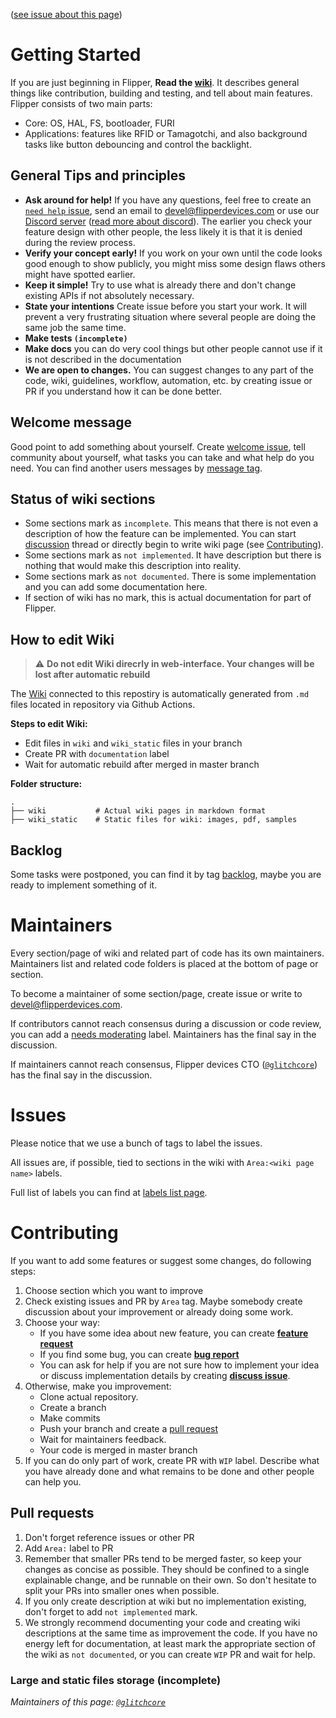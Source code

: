 ([see issue about this page](https://github.com/Flipper-Zero/flipperzero-firmware-community/labels/Area%3AContributing))

# Getting Started

If you are just beginning in Flipper, **Read the [wiki](https://github.com/Flipper-Zero/flipperzero-firmware-community/wiki)**. It describes general things like contribution, building and testing, and tell about main features. Flipper consists of two main parts:

* Core: OS, HAL, FS, bootloader, FURI
* Applications: features like RFID or Tamagotchi, and also background tasks like button debouncing and control the backlight.

## General Tips and principles

* **Ask around for help!** If you have any questions, feel free to create an [`need help` issue](https://github.com/Flipper-Zero/flipperzero-firmware-community/issues/new?assignees=&labels=need+help&template=need-help.md&title=), send an email to devel@flipperdevices.com or use our [Discord server](https://flipperzero.one/discord) ([read more about discord](Communication)). The earlier you check your feature design with other people, the less likely it is that it is denied during the review process.
* **Verify your concept early!** If you work on your own until the code looks good enough to show publicly, you might miss some design flaws others might have spotted earlier.
* **Keep it simple!** Try to use what is already there and don't change existing APIs if not absolutely necessary.
* **State your intentions** Create issue before you start your work. It will prevent a very frustrating situation where several people are doing the same job the same time.
* **Make tests `(incomplete)`**
* **Make docs** you can do very cool things but other people cannot use if it is not described in the documentation
* **We are open to changes.** You can suggest changes to any part of the code, wiki, guidelines, workflow, automation, etc. by creating issue or PR if you understand how it can be done better. 

## Welcome message

Good point to add something about yourself. Create [welcome issue](https://github.com/Flipper-Zero/flipperzero-firmware-community/issues/new?assignees=glitchcore%2C+zhovner&labels=welcome&template=welcome.md&title=), tell community about yourself, what tasks you can take and what help do you need. You can find another users messages by [message tag](https://github.com/Flipper-Zero/flipperzero-firmware-community/issues?q=is%3Aissue+label%3Awelcome+).

## Status of wiki sections

* Some sections mark as `incomplete`. This means that there is not even a description of how the feature can be implemented. You can start [discussion](https://github.com/Flipper-Zero/flipperzero-firmware-community/issues/new?assignees=&labels=discussion&template=discuss-issue.md&title=) thread or directly begin to write wiki page (see [Contributing](#contributing)).
* Some sections mark as `not implemented`. It have description but there is nothing that would make this description into reality.
* Some sections mark as `not documented`. There is some implementation and you can add some documentation here.
* If section of wiki has no mark, this is actual documentation for part of Flipper.

## How to edit Wiki

> ⚠️ **Do not edit Wiki direcrly in web-interface. Your changes will be lost after automatic rebuild**

The [Wiki](https://github.com/Flipper-Zero/flipperzero-firmware-community/wiki) connected to this repostiry is automatically generated from `.md` files located in repository via Github Actions. 

**Steps to edit Wiki:**

* Edit files in `wiki` and `wiki_static` files in your branch
* Create PR with `documentation` label
* Wait for automatic rebuild after merged in master branch

**Folder structure:**
```
.
├── wiki           # Actual wiki pages in markdown format
├── wiki_static    # Static files for wiki: images, pdf, samples
```

## Backlog

Some tasks were postponed, you can find it by tag [backlog](https://github.com/Flipper-Zero/flipperzero-firmware-community/issues?q=label%3Abacklog+), maybe you are ready to implement something of it.


# Maintainers

Every section/page of wiki and related part of code has its own maintainers. Maintainers list and related code folders is placed at the bottom of page or section.

To become a maintainer of some section/page, create issue or write to devel@flipperdevices.com.

If contributors cannot reach consensus during a discussion or code review, you can add a [needs moderating](https://github.com/Flipper-Zero/flipperzero-firmware-community/labels/needs%20moderating) label. Maintainers has the final say in the discussion.

If maintainers cannot reach consensus, Flipper devices CTO ([`@glitchcore`](https://github.com/glitchcore)) has the final say in the discussion.

# Issues

Please notice that we use a bunch of tags to label the issues.

All issues are, if possible, tied to sections in the wiki with `Area:<wiki page name>` labels.

Full list of labels you can find at [labels list page](https://github.com/Flipper-Zero/flipperzero-firmware-community/labels).

# Contributing

If you want to add some features or suggest some changes, do following steps:

1. Choose section which you want to improve
2. Check existing issues and PR by `Area` tag. Maybe somebody create discussion about your improvement or already doing some work.
3. Choose your way:
	* If you have some idea about new feature, you can create **[feature request](https://github.com/Flipper-Zero/flipperzero-firmware-community/issues/new?assignees=&labels=feature+request&template=feature_request.md&title=)**
	* If you find some bug, you can create **[bug report](https://github.com/Flipper-Zero/flipperzero-firmware-community/issues/new?assignees=&labels=bug&template=bug_report.md&title=)**
	* You can ask for help if you are not sure how to implement your idea or discuss implementation details by creating **[discuss issue](https://github.com/Flipper-Zero/flipperzero-firmware-community/issues/new?assignees=&labels=discussion&template=discuss-issue.md&title=)**.
4. Otherwise, make you improvement:
	* Clone actual repository.
	* Create a branch
	* Make commits
	* Push your branch and create a [pull request](#pull-requests)
	* Wait for maintainers feedback.
	* Your code is merged in master branch
5. If you can do only part of work, create PR with `WIP` label. Describe what you have already done and what remains to be done and other people can help you.

## Pull requests

1. Don't forget reference issues or other PR
2. Add `Area:` label to PR
3. Remember that smaller PRs tend to be merged faster, so keep your changes as concise as possible. They should be confined to a single explainable change, and be runnable on their own. So don't hesitate to split your PRs into smaller ones when possible.
4. If you only create description at wiki but no implementation existing, don't forget to add `not implemented` mark.
5. We strongly recommend documenting your code and creating wiki descriptions at the same time as improvement the code. If you have no energy left for documentation, at least mark the appropriate section of the wiki as `not documented`, or you can create `WIP` PR and wait for help.

### Large and static files storage (incomplete)

_Maintainers of this page: [`@glitchcore`](https://github.com/glitchcore)_
